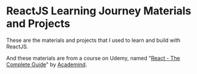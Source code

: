 # ReactJS Learning Journey Materials and Projects

These are the materials and projects that I used to learn and build with ReactJS.

And these materials are from a course on Udemy, named "[React - The Complete Guide](https://www.udemy.com/course/react-the-complete-guide-incl-redux/)" by [Academind](https://academind.com/).